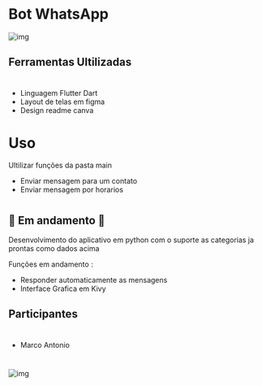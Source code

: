 #   Bot WhatsApp
![ img](https://github.com/marco0antonio0/bot-whatsapp-python/blob/main/imagens/img-post.png?raw=true)
## Ferramentas Ultilizadas
#
*  Linguagem Flutter Dart
*  Layout de telas em figma
*  Design readme canva
#
#   Uso
Ultilizar funções da pasta main
* Enviar mensagem para um contato
* Enviar mensagem por horarios

#
## 🚧 Em andamento 🚧

Desenvolvimento do aplicativo em python com o suporte as categorias ja prontas como dados acima

Funções em andamento :
*   Responder automaticamente as mensagens
*   Interface Grafica em Kivy


## Participantes
#

*   Marco Antonio


#
![img](imagens/WhatsappBot.png)

